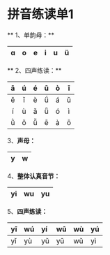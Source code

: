 # 拼音练读单1

** 1、单韵母：**

| ɑ | o | e | i | u | ü |
| :---: | :---: | :---: | :---: | :---: | :---: |


** 2、四声练读：**

| ā | ú | é | ū | ò | ī |
| :---: | :---: | :---: | :---: | :---: | :---: |
| ě | ǐ | è | ǘ | á | ǔ |
| í | ù | ǎ | ǖ | ó | ì |
| ǜ | ǒ | ǚ | ē | à | ō |

3、**声母：**

| y | w |
| :---: | :---: |


4、**整体认真音节：**

| yi | wu | yu |
| :---: | :---: | :---: |


5、**四声练读：**

| yī | wú | yí | wū | wù | yú |
| :--- | :--- | :--- | :--- | :--- | :--- |
| yǐ | yù | yǔ | yū | wǔ | yì |



